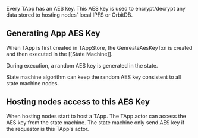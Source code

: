Every TApp has an AES key. 
This AES key is used to encrypt/decrypt any data stored to hosting nodes' local IPFS or OrbitDB.

## Generating App AES Key
When TApp is first created in TAppStore, the GenreateAesKeyTxn is created and then executed in the [[State Machine]].

During execution, a random AES key is generated in the state.

State machine algorithm can keep the random AES key consistent to all state machine nodes.

## Hosting nodes access to this AES Key
When hosting nodes start to host a TApp. The TApp actor can access the AES key from the state machine. The state machine only send AES key if the requestor is this TApp's actor.

